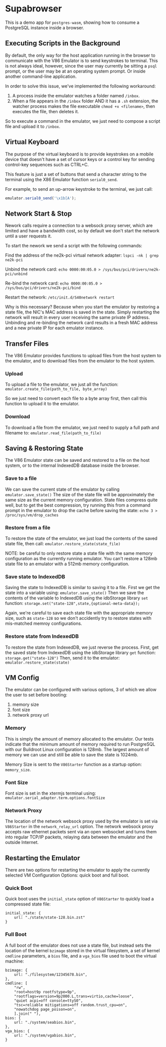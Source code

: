 # Supabrowser 
This is a demo app for `postgres-wasm`, showing how to consume a PostgreSQL instance inside a browser.

## Executing Scripts in the Background
By default, the only way for the host application running in the browser to communicate with the V86 Emulator is to send keystrokes to terminal.  This is not always ideal, however, since the user may currently be sitting a `psql` prompt, or the user may be at an operating system prompt.  Or inside another command-line application.

In order to solve this issue, we've implemented the following workaround:

1. A process inside the emulator watches a folder named `/inbox`.
2. When a file appears in the `/inbox` folder AND it has a `.sh` extension, the watcher process makes the file executable `chmod +x <filename>`, then executes the file, then deletes it.

So to execute a command in the emulator, we just need to compose a script file and upload it to `/inbox`.

## Virtual Keyboard
The purpose of the virtual keyboard is to provide keystrokes on a mobile device that doesn't have a set of cursor keys or a control key for sending control-key sequences such as CTRL+C.

This feature is just a set of buttons that send a character string to the terminal using the X86 Emulator function `serial0_send`.

For example, to send an up-arrow keystroke to the terminal, we just call:

```js
emulator.serial0_send('\x1b[A');
```

## Network Start & Stop
Nework calls require a connection to a websock proxy server, which are limited and have a bandwidth cost, so by default we don't start the network until a user requests it. 

To start the nework we send a script with the following commands:

Find the address of the ne2k-pci virtual network adapter:
`lspci -nk | grep ne2k-pci`

Unbind the network card:
`echo 0000:00:05.0 > /sys/bus/pci/drivers/ne2k-pci/unbind`

Re-bind the network card:
`echo 0000:00:05.0 > /sys/bus/pci/drivers/ne2k-pci/bind`

Restart the network:
`/etc/init.d/S40network restart`

Why is this necessary?  Because when you start the emulator by restoring a state file, the NIC's MAC address is saved in the state.  Simply restarting the network will result in every user receiving the same private IP address.  Unbinding and re-binding the network card results in a fresh MAC address and a new private IP for each emulator instance.

## Transfer Files
The V86 Emulator provides functions to upload files from the host system to the emulator, and to download files from the emulator to the host system.

### Upload 
To upload a file to the emulator, we just all the function:
`emulator.create_file(path_to_file, byte_array)`

So we just need to convert each file to a byte array first, then call this function to upload it to the emulator.

### Download
To download a file from the emulator, we just need to supply a full path and filename to:
`emulator.read_file(path_to_file)`

## Saving & Restoring State
The V86 Emulator state can be saved and restored to a file on the host system, or to the internal IndexedDB database inside the browser.

### Save to a file
We can save the current state of the emulator by calling
`emulator.save_state()`
The size of the state file will be approximately the same size as the current memory configuration.  State files compress quite well, but to get the best compression, try running this from a command prompt in the emulator to drop the cache before saving the state:
`echo 3 > /proc/sys/vm/drop_caches`

### Restore from a file
To restore the state of the emulator, we just load the contents of the saved state file, then call:
`emulator.restore_state(state_file)`

NOTE: be careful to only restore state a state file with the same memory configuration as the currently running emulator.  You can't restore a 128mb state file to an emulator with a 512mb memory configuration.

### Save state to IndexedDB
Saving the state to IndexedDB is similar to saving it to a file.  First we get the state into a variable using:
`emulator.save_state()`
Then we save the contents of the variable to IndexedDB using the idbStorage library `set` function:
`storage.set("state-128",state,{optional-meta-data});`

Again, we're careful to save each state file with the appropriate memory size, such as `state-128` so we don't accidently try to restore states with mis-matched memroy configurations.

### Restore state from IndexedDB
To restore the state from IndexedDB, we just reverse the process.  First, get the saved state from IndexedDB using the idbStorage library `get` function:
`storage.get("state-128")`
Then, send it to the emulator:
`emulator.restore_state(state)`

## VM Config
The emulator can be configured with various options, 3 of which we allow the user to set before booting:
1. memory size
2. font size
3. network proxy url

### Memory
This is simply the amount of memory allocated to the emulator.  Our tests indicate that the minimum amount of memory required to run PostgreSQL with our Buildroot Linux configuration is 128mb.  The largest amount of memory we can use and still be able to save the state is 1024mb.

Memory Size is sent to the `V86Starter` function as a startup option: `memory_size`.

### Font Size
Font size is set in the xtermjs terminal using:
`emulator.serial_adapter.term.options.fontSize`

### Network Proxy
The location of the network websock proxy used by the emulator is set via `V86Starter` in the `network_relay_url` option.  The network websock proxy accepts raw ethernet packets sent via an open websocket and turns them into regular TCP/IP packets, relaying data between the emulator and the outside Internet.

## Restarting the Emulator
There are two options for restarting the emulator to apply the currently selected VM Configuration Options:  quick boot and full boot.

### Quick Boot
Quick boot uses the `initial_state` option of `V86Starter` to quickly load a compressed state file:
```
initial_state: {
    url: "./state/state-128.bin.zst"
}
```

### Full Boot
A full boot of the emulator does not use a state file, but instead sets the location of the kernel `bzimage` stored in the virtual filesystem, a set of kernel `cmdline` parameters, a `bios` file, and a `vga_bios` file used to boot the virtual machine:

```
bzimage: {
    url: "./filesystem/12345678.bin",
},
cmdline: [
    "rw",
    "root=host9p rootfstype=9p",
    "rootflags=version=9p2000.L,trans=virtio,cache=loose",
    "quiet acpi=off console=ttyS0",
    "tsc=reliable mitigations=off random.trust_cpu=on",
    "nowatchdog page_poison=on",
    ].join(" "),
bios: {
    url: "./system/seabios.bin",
},
vga_bios: {
    url: "./system/vgabios.bin",
}
```
